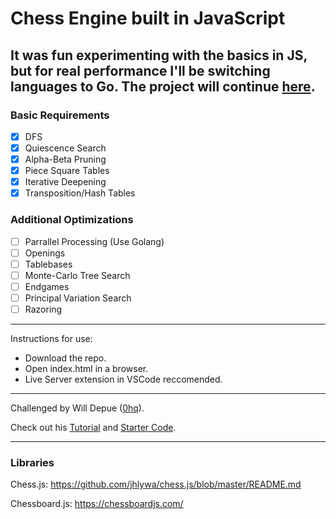 # Chess Engine built in JavaScript

It was fun experimenting with the basics in JS, but for real performance I'll be switching languages to Go. The project will continue [here](https://github.com/Sidhant-Roymoulik/Light-Blue).
---

### Basic Requirements

 - [x] DFS
 - [x] Quiescence Search
 - [x] Alpha-Beta Pruning
 - [x] Piece Square Tables
 - [x] Iterative Deepening
 - [x] Transposition/Hash Tables
 
### Additional Optimizations

 - [ ] Parrallel Processing (Use Golang)
 - [ ] Openings
 - [ ] Tablebases
 - [ ] Monte-Carlo Tree Search
 - [ ] Endgames
 - [ ] Principal Variation Search
 - [ ] Razoring

---

Instructions for use:

- Download the repo.  
- Open index.html in a browser.   
- Live Server extension in VSCode reccomended.   
  
---

Challenged by Will Depue ([0hq](https://github.com/0hq)).

Check out his [Tutorial](https://www.chessengines.org/) and [Starter Code](https://github.com/0hq/starter_chess_engine).

---

### Libraries

Chess.js: https://github.com/jhlywa/chess.js/blob/master/README.md   

Chessboard.js: https://chessboardjs.com/  
